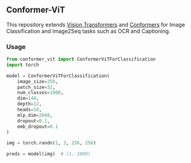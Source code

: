 ## Conformer-ViT

This repository extends [Vision Transformers](https://github.com/lucidrains/vit-pytorch) and [Conformers](https://github.com/lucidrains/conformer) for Image Classification and Image2Seq tasks such as OCR and Captioning.

### Usage

```python
from conformer_vit import ConformerViTForClassification
import torch

model = ConformerViTForClassification(
    image_size=256,
    patch_size=32,
    num_classes=1000,
    dim=144,
    depth=12,
    heads=16,
    mlp_dim=2048,
    dropout=0.1,
    emb_dropout=0.1
)

img = torch.randn(1, 3, 256, 256)

preds = model(img)  # (1, 1000)
```
